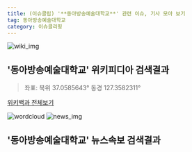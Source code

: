 ```yaml
---
title: (이슈클립) '**동아방송예술대학교**' 관련 이슈, 기사 모아 보기
tag: 동아방송예술대학교
category: 이슈클리핑
---
```

![wiki_img](https://user-images.githubusercontent.com/42597476/44503234-41136a80-a6d0-11e8-9071-6fc6418eafe4.png)
## **'**동아방송예술대학교**'** 위키피디아 검색결과
>좌표: 북위 37.0585643° 동경 127.3582311°

<a href="https://ko.wikipedia.org/wiki/동아방송예술대학교" target="_blank">위키백과 전체보기</a>

![wordcloud](https://s3.ap-northeast-2.amazonaws.com/lyrics101-wordcloud/2018-10-04-1538631632.png)
![news_img](https://user-images.githubusercontent.com/42597476/44507050-1206f400-a6e4-11e8-8d98-7ffbfebb353f.png)
## **'**동아방송예술대학교**'** 뉴스속보 검색결과


